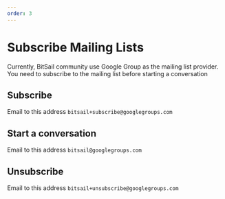 ```yaml
---
order: 3
---
```

# Subscribe Mailing Lists

Currently, BitSail community use Google Group as the mailing list provider.
You need to subscribe to the mailing list before starting a conversation

## Subscribe

Email to this address `bitsail+subscribe@googlegroups.com`

## Start a conversation

Email to this address `bitsail@googlegroups.com`

## Unsubscribe

Email to this address `bitsail+unsubscribe@googlegroups.com`